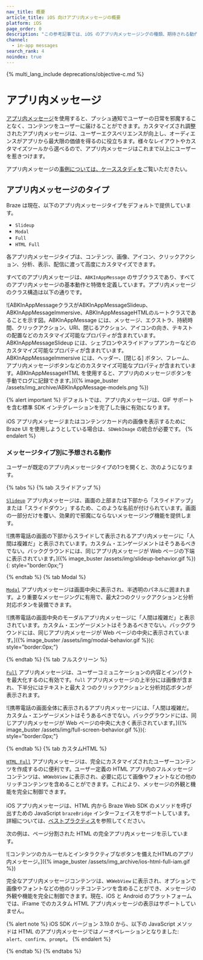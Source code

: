 ```yaml
---
nav_title: 概要
article_title: iOS 向けアプリ内メッセージの概要
platform: iOS
page_order: 0
description: "この参考記事では、iOS のアプリ内メッセージングの種類、期待される動作、いくつかのユースケースについて説明します。"
channel:
  - in-app messages
search_rank: 4
noindex: true
---
```


{% multi_lang_include deprecations/objective-c.md %}

# アプリ内メッセージ

[アプリ内メッセージ]({{site.baseurl}}/user_guide/message_building_by_channel/in-app_messages/)を使用すると、プッシュ通知でユーザーの日常を邪魔することなく、コンテンツをユーザーに届けることができます。カスタマイズされ調整されたアプリ内メッセージは、ユーザーエクスペリエンスが向上し、オーディエンスがアプリから最大限の価値を得るのに役立ちます。様々なレイアウトやカスタマイズツールから選べるので、アプリ内メッセージはこれまで以上にユーザーを惹きつけます。

アプリ内メッセージの[事例については、ケーススタディを](https://www.braze.com/customers)ご覧いただきたい。

## アプリ内メッセージのタイプ

Braze は現在、以下のアプリ内メッセージタイプをデフォルトで提供しています。 

- `Slideup`
- `Modal`
- `Full`
- `HTML Full`

各アプリ内メッセージタイプは、コンテンツ、画像、アイコン、クリックアクション、分析、表示、配信に渡って高度にカスタマイズできます。

すべてのアプリ内メッセージは、`ABKInAppMessage` のサブクラスであり、すべてのアプリ内メッセージの基本動作と特徴を定義しています。アプリ内メッセージのクラス構造は以下の通りです。

![ABKInAppMessageクラスがABKInAppMessageSlideup、ABKInAppMessageImmersive、ABKInAppMessageHTMLのルートクラスであることを示す図。ABKInAppMessage には、メッセージ、エクストラ、持続時間、クリックアクション、URI、閉じるアクション、アイコンの向き、テキストの配置などのカスタマイズ可能なプロパティが含まれています。ABKInAppMessageSlideup には、シェブロンやスライドアップアンカーなどのカスタマイズ可能なプロパティが含まれています。ABKInAppMessageImmersive には、ヘッダー、[閉じる] ボタン、フレーム、アプリ内メッセージボタンなどのカスタマイズ可能なプロパティが含まれています。ABKInAppMessageHTML を使用すると、アプリ内のメッセージボタンを手動でログに記録できます。]({% image_buster /assets/img_archive/ABKInAppMessage-models.png %})

{% alert important %}
デフォルトでは、アプリ内メッセージは、GIF サポートを含む標準 SDK インテグレーションを完了した後に有効になります。
<br><br>
iOS アプリ内メッセージまたはコンテンツカード内の画像を表示するために Braze UI を使用しようとしている場合は、`SDWebImage` の統合が必要です。
{% endalert %}

### メッセージタイプ別に予想される動作

ユーザーが既定のアプリ内メッセージタイプの1つを開くと、次のようになります。

{% tabs %}
{% tab スライドアップ %}

[`Slideup`](https://appboy.github.io/appboy-ios-sdk/docs/interface_a_b_k_in_app_message_slideup.html) アプリ内メッセージは、画面の上部または下部から「スライドアップ」または「スライドダウン」するため、このような名前が付けられています。画面の一部分だけを覆い、効果的で邪魔にならないメッセージング機能を提供します。

![携帯電話の画面の下部からスライドして表示されるアプリ内メッセージに「人間は複雑だ」と表示されています。カスタム・エンゲージメントはそうあるべきでない。バックグラウンドには、同じアプリ内メッセージが Web ページの下端に表示されています。]({% image_buster /assets/img/slideup-behavior.gif %}){: style="border:0px;"}


{% endtab %}
{% tab Modal %}

[`Modal`](https://appboy.github.io/appboy-ios-sdk/docs/interface_a_b_k_in_app_message_modal.html) アプリ内メッセージは画面中央に表示され、半透明のパネルに囲まれます。より重要なメッセージングに有用で、最大2つのクリックアクションと分析対応ボタンを装備できます。

![携帯電話の画面中央のモーダルアプリ内メッセージに「人間は複雑だ」と表示されています。カスタム・エンゲージメントはそうあるべきでない。バックグラウンドには、同じアプリ内メッセージが Web ページの中央に表示されています。]({% image_buster /assets/img/modal-behavior.gif %}){: style="border:0px;"}

{% endtab %}
{% tab フルスクリーン %}

[`Full`](https://appboy.github.io/appboy-ios-sdk/docs/interface_a_b_k_in_app_message_full.html) アプリ内メッセージは、ユーザーコミュニケーションの内容とインパクトを最大化するのに有効です。`full` アプリ内メッセージの上半分には画像が含まれ、下半分にはテキストと最大 2 つのクリックアクションと分析対応ボタンが表示されます。

![携帯電話の画面全体に表示されるアプリ内メッセージには、「人間は複雑だ。カスタム・エンゲージメントはそうあるべきでない。バックグラウンドには、同じアプリ内メッセージが Web ページの中央に大きく表示されています。]({% image_buster /assets/img/full-screen-behavior.gif %}){: style="border:0px;"}

{% endtab %}
{% tab カスタムHTML %}

[`HTML Full`](https://appboy.github.io/appboy-ios-sdk/docs/interface_a_b_k_in_app_message_h_t_m_l_full.html) アプリ内メッセージは、完全にカスタマイズされたユーザーコンテンツを作成するのに便利です。ユーザー定義の HTML アプリ内のフルメッセージコンテンツは、`WKWebView` に表示され、必要に応じて画像やフォントなどの他のリッチコンテンツを含めることができます。これにより、メッセージの外観と機能を完全に制御できます。<br><br>iOS アプリ内メッセージは、HTML 内から Braze Web SDK のメソッドを呼び出すための JavaScript `brazeBridge` インターフェイスをサポートしています。詳細については、[ベストプラクティス]({{site.baseurl}}/user_guide/message_building_by_channel/in-app_messages/best_practices/)を参照してください。

次の例は、ページ分割された HTML の完全アプリ内メッセージを示しています。

![コンテンツのカルーセルとインタラクティブなボタンを備えたHTMLのアプリ内メッセージ。]({% image_buster /assets/img_archive/ios-html-full-iam.gif %})

完全なアプリ内メッセージコンテンツは、`WKWebView` に表示され、オプションで画像やフォントなどの他のリッチコンテンツを含めることができ、メッセージの外観や機能を完全に制御できます。現在、iOS と Android のプラットフォームでは、iFrame でのカスタム HTML アプリ内メッセージの表示はサポートしていません。

{% alert note %}
iOS SDK バージョン 3.19.0 から、以下の JavaScript メソッドは HTML のアプリ内メッセージではノーオペレーションとなりました: `alert`、`confirm`、`prompt`。
{% endalert %}

{% endtab %}
{% endtabs %}

